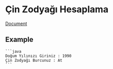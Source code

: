 # Çin Zodyağı Hesaplama

 [Document](https://academy.patika.dev/courses/java101/odev-cin-zodyagi)

## Example
    
    ```java
    Doğum Yılınızı Giriniz : 1990
    Çin Zodyağı Burcunuz : At
    ```
